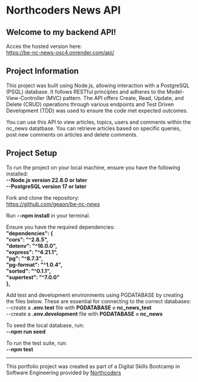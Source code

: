 # Northcoders News API

## Welcome to my backend API!

Acces the hosted version here:<br/>
https://be-nc-news-osc4.onrender.com/api/

## Project Information

This project was built using Node.js, allowing interaction with a PostgreSQL (PSQL) database. It follows RESTful principles and adheres to the Model-View-Controller (MVC) pattern. The API offers Create, Read, Update, and Delete (CRUD) operations through various endpoints and Test Driven Development (TDD) was used to ensure the code met expected outcomes.

You can use this API to view articles, topics, users and comments within the nc_news datatbase. You can retrieve articles based on specific queries, post new comments on articles and delete comments.

## Project Setup

To run the project on your local machine, ensure you have the following installed:<br/>
**--Node.js version 22.8.0 or later**<br/>
**--PostgreSQL version 17 or later**

Fork and clone the repository:<br/>
https://github.com/geaon/be-nc-news

Run **--npm install** in your terminal.

Ensure you have the required dependencies:<br/>
**"dependencies": {<br/>
"cors": "^2.8.5",<br/>
"dotenv": "^16.0.0",<br/>
"express": "^4.21.1",<br/>
"pg": "^8.7.3",<br/>
"pg-format": "^1.0.4",<br/>
"sorted": "^0.1.1",<br/>
"supertest": "^7.0.0"<br/>
},**

Add test and development environments using PGDATABASE by creating the files below. These are essential for connecting to the correct databases:<br/>
--create a **.env.test** file with **PGDATABASE = nc_news_test**<br/>
--create a **.env.development** file with **PGDATABASE = nc_news**<br/>

To seed the local database, run:<br/>
**--npm run seed**

To run the test suite, run:<br/>
**--npm test**

---

This portfolio project was created as part of a Digital Skills Bootcamp in Software Engineering provided by [Northcoders](https://northcoders.com/)
